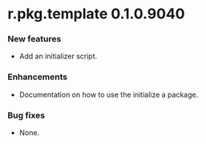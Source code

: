 # r.pkg.template 0.1.0.9040
### New features
* Add an initializer script.
### Enhancements
* Documentation on how to use the initialize a package.
### Bug fixes
* None.
